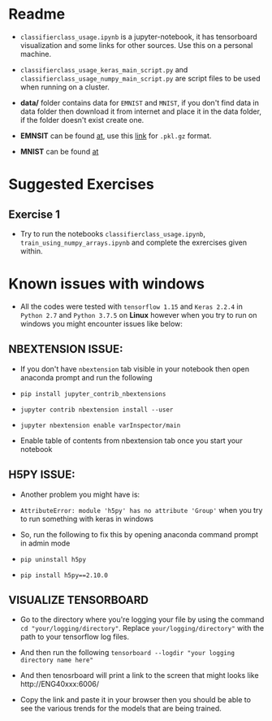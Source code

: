 # Readme
* `classifierclass_usage.ipynb` is a jupyter-notebook, it has tensorboard visualization and some links for other sources. Use this on a personal machine.

* `classifierclass_usage_keras_main_script.py` and `classifierclass_usage_numpy_main_script.py` are script files to be used when running on a cluster.

* **data/** folder contains data for `EMNIST` and `MNIST`, if you don't find data in data folder then download it from internet and place it in the data folder, if the folder doesn't exist create one.
 * **EMNSIT** can be found [at](http://greg-cohen.com/datasets/emnist/), use this [link](https://drive.google.com/file/d/15ool5YI5D3m_BMBNupZXbXVTWJ9RoNEm/view?usp=sharing) for `.pkl.gz` format.
 * **MNIST** can be found [at](http://deeplearning.net/tutorial/gettingstarted.html)
 
# Suggested Exercises

## Exercise 1

* Try to run the notebooks `classifierclass_usage.ipynb`, `train_using_numpy_arrays.ipynb` and complete the exrercises given within.

# Known issues with windows
* All the codes were tested with `tensorflow 1.15` and `Keras 2.2.4` in `Python 2.7` and `Python 3.7.5` on **Linux** however when you try to run on windows you might encounter issues like below:

## NBEXTENSION ISSUE:
* If you don't have `nbextension` tab visible in your notebook then open anaconda prompt and run the following

 * `pip install jupyter_contrib_nbextensions`
 * `jupyter contrib nbextension install --user`
 * `jupyter nbextension enable varInspector/main`

* Enable table of contents from nbextension tab once you start your notebook

## H5PY ISSUE:
* Another problem you might have is:

* `AttributeError: module 'h5py' has no attribute 'Group'` when you try to run something with keras in windows

* So, run the following to fix this by opening anaconda command prompt in admin mode

 * `pip uninstall h5py` 
 * `pip install h5py==2.10.0`


## VISUALIZE TENSORBOARD

* Go to the directory where you're logging your file by using the command `cd "your/logging/directory"`. Replace `your/logging/directory"` with the path to your tensorflow log files. 

* And then run the following `tensorboard --logdir "your logging directory name here" `

* And then tenosrboard will print a link to the screen that might looks like  http://ENG40xxx:6006/
* Copy the link and paste it in your browser then you should be able to see the various trends for the models that
are being trained.

